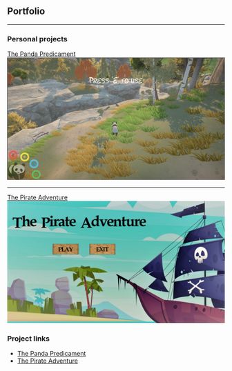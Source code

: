 ## Portfolio

---

### Personal projects

[The Panda Predicament](https://raven-insights.itch.io/the-panda-predicament)
<img src="images/pandaPic.png?raw=true"/>

---
[The Pirate Adventure](https://uncommonsensegames.itch.io/pirate-adventure)
<img src="images/mQTM+i.jpg?raw=true"/>



### Project links

- [The Panda Predicament](https://raven-insights.itch.io/the-panda-predicament/)
- [The Pirate Adventure](https://uncommonsensegames.itch.io/pirate-adventure)

